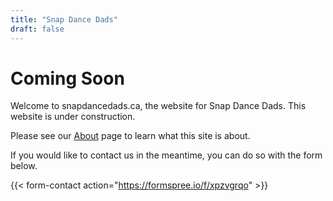 ```yaml
---
title: "Snap Dance Dads"
draft: false
---
```


# Coming Soon

Welcome to snapdancedads.ca, the website for Snap Dance Dads. This website is under construction.

Please see our [About](/about/) page to learn what this site is about.

If you would like to contact us in the meantime, you can do so with the form below.

{{< form-contact action="https://formspree.io/f/xpzvgrqo" >}}
